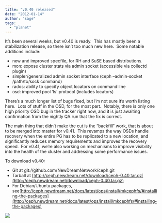 ```yaml
---
title: "v0.40 released"
date: "2012-01-14"
author: "sage"
tags: 
  - "planet"
---
```


It’s been several weeks, but v0.40 is ready.  This has mostly been a stabilization release, so there isn’t too much new here.  Some notable additions include:

- new and improved specfile, for RH and SuSE based distributions.
- mon: expose cluster stats via admin socket (accessible via collectd plugin)
- simpler/generalized admin socket interface (ceph –admin-socket /path/to/sock command)
- rados: ability to specify object locators on command line
- osd: improved pool ‘ls’ protocol (includes locators)

There’s a much longer list of bugs fixed, but I’m not sure it’s worth listing here.  Lots of stuff in the OSD, for the most part.  Notably, there is only one high priority OSD bug in the tracker right now, and it is just awaiting confirmation from the nightly QA run that the fix is correct.

The main thing that didn’t make the cut is the “backfill” work, that is about to be merged into master for v0.41.  This revamps the way OSDs handle recovery when the entire PG has to be replicated to a new location, and significantly reduces memory requirements and improves the recovery speed.  For v0.41, we’re also working on mechanisms to improve visibility into the health of the cluster and addressing some performance issues.

To download v0.40:

- Git at git://github.com/NewDreamNetwork/ceph.git
- Tarball at [http://ceph.newdream.net/download/ceph-0.40.tar.gz](http://ceph.newdream.net/download/ceph-0.40.tar.gz)
- For Debian/Ubuntu packages, see[http://ceph.newdream.net/docs/latest/ops/install/mkcephfs/#installing-the-packages](http://ceph.newdream.net/docs/latest/ops/install/mkcephfs/#installing-the-packages)

![](http://track.hubspot.com/__ptq.gif?a=268973&k=14&bu=http://ceph.com&r=http://ceph.com/releases/v0-40-released/&bvt=rss&p=wordpress)
